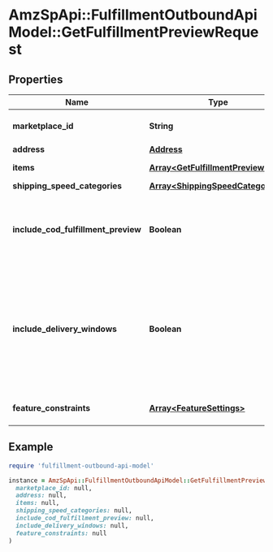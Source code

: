 # AmzSpApi::FulfillmentOutboundApiModel::GetFulfillmentPreviewRequest

## Properties

| Name | Type | Description | Notes |
| ---- | ---- | ----------- | ----- |
| **marketplace_id** | **String** | The marketplace the fulfillment order is placed against. | [optional] |
| **address** | [**Address**](Address.md) |  |  |
| **items** | [**Array&lt;GetFulfillmentPreviewItem&gt;**](GetFulfillmentPreviewItem.md) | An array of fulfillment preview item information. |  |
| **shipping_speed_categories** | [**Array&lt;ShippingSpeedCategory&gt;**](ShippingSpeedCategory.md) |  | [optional] |
| **include_cod_fulfillment_preview** | **Boolean** | When true, returns all fulfillment order previews both for COD and not for COD. Otherwise, returns only fulfillment order previews that are not for COD. | [optional] |
| **include_delivery_windows** | **Boolean** | When true, returns the ScheduledDeliveryInfo response object, which contains the available delivery windows for a Scheduled Delivery. The ScheduledDeliveryInfo response object can only be returned for fulfillment order previews with ShippingSpeedCategories &#x3D; ScheduledDelivery. | [optional] |
| **feature_constraints** | [**Array&lt;FeatureSettings&gt;**](FeatureSettings.md) | A list of features and their fulfillment policies to apply to the order. | [optional] |

## Example

```ruby
require 'fulfillment-outbound-api-model'

instance = AmzSpApi::FulfillmentOutboundApiModel::GetFulfillmentPreviewRequest.new(
  marketplace_id: null,
  address: null,
  items: null,
  shipping_speed_categories: null,
  include_cod_fulfillment_preview: null,
  include_delivery_windows: null,
  feature_constraints: null
)
```


